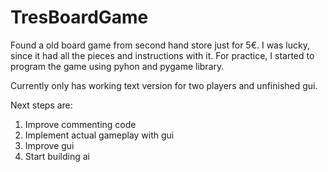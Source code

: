 # TresBoardGame

Found a old board game from second hand store just for 5€. I was lucky, since it had all the pieces and instructions with it.
For practice, I started to program the game using pyhon and pygame library.

Currently only has working text version for two players and unfinished gui.

Next steps are:
1. Improve commenting code
2. Implement actual gameplay with gui
3. Improve gui
4. Start building ai
